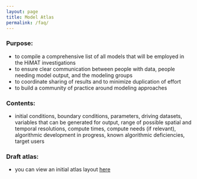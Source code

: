 ```yaml
---
layout: page
title: Model Atlas
permalink: /faq/
---
```


### Purpose: 

* to compile a comprehensive list of all models that will be employed in the HiMAT investigations
* to ensure clear communication between people with data, people needing model output, and the modeling groups
* to coordinate sharing of results and to minimize duplication of effort
* to build a community of practice around modeling approaches

### Contents:

* initial conditions, boundary conditions, parameters, driving datasets, variables that can be generated for output, range of possible spatial and temporal resolutions, compute times, compute needs (if relevant), algorithmic development in progress, known algorithmic deficiencies, target users


### Draft atlas:

* you can view an initial atlas layout [here](https://github.com/aaarendt/HiMAT/tree/master/Models)
